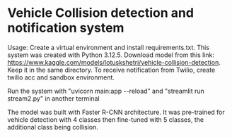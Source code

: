# Vehicle Collision detection and notification system

Usage:
Create a virtual environment and install requirements.txt. This system was created with Python 3.12.5. 
Download model from this link: https://www.kaggle.com/models/lotuskshetri/vehicle-collision-detection. Keep it in the same directory.
To receive notification from Twilio, create twilio acc and sandbox environment.

Run the system with "uvicorn main:app --reload" and "streamlit run stream2.py" in another terminal

The model was built with Faster R-CNN architecture. It was pre-trained for vehicle detection with 4 classes then fine-tuned with 5 classes, the additional class being collision. 
